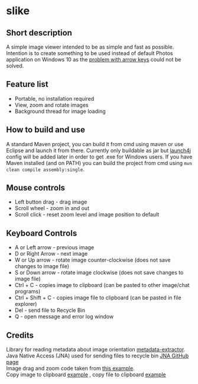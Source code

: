 # slike
## Short description
A simple image viewer intended to be as simple and fast as possible.
Intention is to create something to be used instead of default Photos application on Windows 10 as the [problem with arrow keys](https://answers.microsoft.com/en-us/windows/forum/all/windows-10-photos-app-why-cant-i-use-my-arrow-keys/790e786d-b701-48ef-93c5-23d204b4fba4) could not be solved.

## Feature list
* Portable, no installation required
* View, zoom and rotate images
* Background thread for image loading

## How to build and use
A standard Maven project, you can build it from cmd using maven or use Eclipse and launch it from there. Currently only buildable as jar but [launch4j](http://launch4j.sourceforge.net/docs.html) config will be added later in order to get .exe for Windows users. If you have Maven installed (and on PATH) you can build the project from cmd using `mvn clean compile assembly:single`.

## Mouse controls
* Left button drag - drag image
* Scroll wheel - zoom in and out
* Scroll click - reset zoom level and image position to default

## Keyboard Controls
* A or Left arrow - previous image
* D or Right Arrow - next image
* W or Up arrow - rotate image counter-clockwise (does not save changes to image file)
* S or Down arrow - rotate image clockwise (does not save changes to image file)
* Ctrl + C - copies image to clipboard (can be pasted to other image/chat programs)
* Ctrl + Shift + C - copies image file to clipboard (can be pasted in file explorer)
* Del - send file to Recycle Bin
* Q - open message and error log window

## Credits
Library for reading metadata about image orientation [metadata-extractor](https://github.com/drewnoakes/metadata-extractor).<br/>
Java Native Access (JNA) used for sending files to recycle bin [JNA GitHub page](https://github.com/java-native-access/jna)<br/>
Image drag and zoom code taken from [this example](https://stackoverflow.com/questions/58021358/java-how-to-do-image-manipulation-pan-zoom-flip-and-rotate).<br/>
Copy image to clipboard [example](https://stackoverflow.com/questions/4552045/copy-bufferedimage-to-clipboard) , copy file to clipboard [example](https://stackoverflow.com/questions/31798646/can-java-system-clipboard-copy-a-file)<br/>

